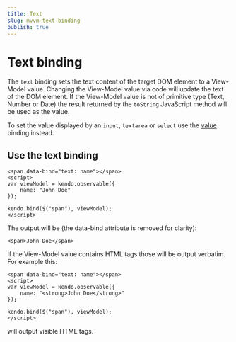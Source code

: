```yaml
---
title: Text
slug: mvvm-text-binding
publish: true
---
```


# Text binding

The `text` binding sets the text content of the target DOM element to a View-Model value. Changing the View-Model value via code will
update the text of the DOM element. If the View-Model value is not of primitive type (Text, Number or Date)
the result returned by the `toString` JavaScript method will be used as the value.

To set the value displayed by an `input`, `textarea` or `select`
use the [value](value) binding instead.

## Use the text binding

    <span data-bind="text: name"></span>
    <script>
    var viewModel = kendo.observable({
        name: "John Doe"
    });

    kendo.bind($("span"), viewModel);
    </script>


The output will be (the data-bind attribute is removed for clarity):

    <span>John Doe</span>


If the View-Model value contains HTML tags those will be output verbatim. For example this:


    <span data-bind="text: name"></span>
    <script>
    var viewModel = kendo.observable({
        name: "<strong>John Doe</strong>"
    });

    kendo.bind($("span"), viewModel);
    </script>


will output visible HTML tags.
